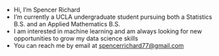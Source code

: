 - Hi, I’m Spencer Richard
- I’m currently a UCLA undergraduate student pursuing both a Statistics B.S. and an Applied Mathematics B.S.
- I am interested in machine learning and am always looking for new opportunities to grow my data science skills
- You can reach me by email at spencerrichard77@gmail.com

<!---
spencerrichard77/spencerrichard77 is a ✨ special ✨ repository because its `README.md` (this file) appears on your GitHub profile.
You can click the Preview link to take a look at your changes.
--->
